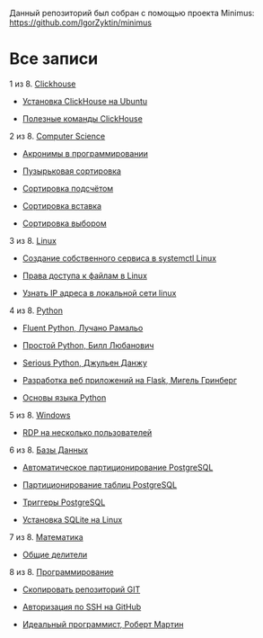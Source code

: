 Данный репозиторий был собран с помощью проекта Minimus: https://github.com/IgorZyktin/minimus
# Все записи
1 из 8. [Clickhouse](./content/meta_clickhouse.md)

* [Установка ClickHouse на Ubuntu](./content/2020-07-12_clickhouse_install_ubuntu.md)

* [Полезные команды ClickHouse](./content/2020-07-12_clickhouse_snippets.md)


2 из 8. [Computer Science](./content/meta_computer_science.md)

* [Акронимы в программировании](./content/2020-12-17_acronims_in_programming.md)

* [Пузырьковая сортировка](./content/2020-12-20_computer_science_bubble_sort.md)

* [Сортировка подсчётом](./content/2020-12-20_computer_science_counting_sort.md)

* [Сортировка вставка](./content/2020-12-20_computer_science_insertion_sort.md)

* [Сортировка выбором](./content/2020-12-20_computer_science_selection_sort.md)


3 из 8. [Linux](./content/meta_linux.md)

* [Создание собственного сервиса в systemctl Linux](./content/2020-11-28_custom_service.md)

* [Права доступа к файлам в Linux](./content/2020-11-28_file_access_rights_linux.md)

* [Узнать IP адреса в локальной сети linux](./content/2020-11-28_get_local_ip_linux.md)


4 из 8. [Python](./content/meta_python.md)

* [Fluent Python, Лучано Рамальо](./content/2020-07-12_fluent_python.md)

* [Простой Python, Билл Любанович](./content/2020-07-12_introducing_python.md)

* [Serious Python, Джульен Данжу](./content/2020-07-12_serious_python.md)

* [Разработка веб приложений на Flask, Мигель Гринберг](./content/2020-07-12_web_prilozhenia_flask.md)

* [Основы языка Python](./content/2020-07-20_programming_basic_python.md)


5 из 8. [Windows](./content/meta_windows.md)

* [RDP на несколько пользователей](./content/2020-07-17_windows_multiuser_rdp.md)


6 из 8. [Базы Данных](./content/meta_bazy_dannyh.md)

* [Автоматическое партиционирование PostgreSQL](./content/2020-07-17_psql_autopart.md)

* [Партиционирование таблиц PostgreSQL](./content/2020-07-17_psql_partitioning.md)

* [Триггеры PostgreSQL](./content/2020-07-17_psql_triggers.md)

* [Установка SQLite на Linux](./content/2020-09-02_linux_sqlite.md)


7 из 8. [Математика](./content/meta_matematika.md)

* [Общие делители](./content/2020-07-14_math_common_divisors.md)


8 из 8. [Программирование](./content/meta_programmirovanie.md)

* [Скопировать репозиторий GIT](./content/2020-07-17_git_repo_copy.md)

* [Авторизация по SSH на GitHub](./content/2020-07-17_git_ssh.md)

* [Идеальный программист, Роберт Мартин](./content/2020-07-17_idealniy_programmist_martin.md)


